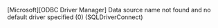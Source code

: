  [Microsoft][ODBC Driver Manager] Data source name not found and no default driver specified (0) (SQLDriverConnect)
